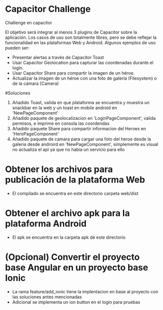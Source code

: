 
# Capacitor Challenge

Challenge en capacitor 

El objetivo será integrar al menos 3 plugins de Capacitor sobre la aplicación. Los casos de
uso son totalmente libres, pero se debe reflejar la funcionalidad en las plataformas Web y
Android. Algunos ejemplos de uso pueden ser:
* Presentar alertas a través de Capacitor Toast
* Usar Capacitor Geolocation para capturar las coordenadas durante el login.
* Usar Capacitor Share para compartir la imagen de un héroe.
* Actualizar la imagen de un héroe con una foto de galería (Filesystem) o de la cámara
(Camera)

#Soluciones

 1. Añadido Toast, valida en que plataforma se encuentra y muestra un snackbar en la web y un toast en mobile android en 'NewPageComponent'
 2. Añadido paquete de geolocalizacion en 'LoginPageComponent', valida permisos, e imprime en consola las coordendas
 3. Añadido paquete Share para compartir informacion del Heroes en 'HeroPageComponent'
 4. Añadido paquete de camara para cargar una foto del heroe desde la galeria desde androird en 'NewPageComponent', simplemente es visual no actualiza el api ya que no habia un servicio para ello

# Obtener los archivos para publicación de la plataforma Web
* El compilado se encuentra en este directorio carpeta web/dist

# Obtener el archivo apk para la plataforma Android
* El apk se encuentra en la carpeta apk de este directorio

# (Opcional) Convertir el proyecto base Angular en un proyecto base Ionic
* La rama feature/add_ionic tiene la implentacion en base al proyecto con las soluciones antes mencionadas
* Adicional se implementa un ion button en el login para pruebas
